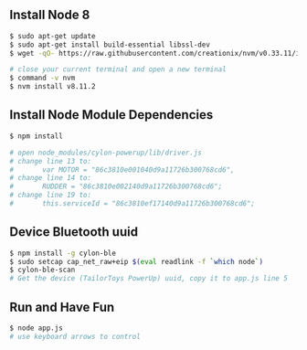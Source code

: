 ## Install Node 8
```bash
$ sudo apt-get update
$ sudo apt-get install build-essential libssl-dev
$ wget -qO- https://raw.githubusercontent.com/creationix/nvm/v0.33.11/install.sh | bash

# close your current terminal and open a new terminal
$ command -v nvm
$ nvm install v8.11.2
```

## Install Node Module Dependencies
```bash
$ npm install

# open node_modules/cylon-powerup/lib/driver.js
# change line 13 to: 
# 		var MOTOR = "86c3810e001040d9a11726b300768cd6",
# change line 14 to: 
#		RUDDER = "86c3810e002140d9a11726b300768cd6";
# change line 19 to: 
#		this.serviceId = "86c3810ef17140d9a11726b300768cd6";
```

## Device Bluetooth uuid
```bash
$ npm install -g cylon-ble
$ sudo setcap cap_net_raw+eip $(eval readlink -f `which node`)
$ cylon-ble-scan
# Get the device (TailorToys PowerUp) uuid, copy it to app.js line 5
```

## Run and Have Fun
```bash
$ node app.js
# use keyboard arrows to control
```
